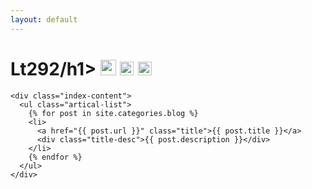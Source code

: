 ```yaml
---
layout: default
---
```


<body>
  <div class="index-wrapper">
    <div class="aside">
      <div class="info-card">
        <h1>Lt292/h1>
        <a href="http://weibo.com/oleiliya/" target="_blank"><img src="http://www.weibo.com/favicon.ico" alt="" width="25"/></a>
        <a href="http://www.douban.com/people/72858087/" target="_blank"><img src="http://www.douban.com/favicon.ico" alt="" width="22"/></a>
        <a href="http://instagram.com/lt292/" target="_blank"><img src="http://d36xtkk24g8jdx.cloudfront.net/bluebar/00c6602/images/ico/favicon.ico" alt="" width="22"/></a>
      </div>
      <div id="particles-js"></div>
    </div>

    <div class="index-content">
      <ul class="artical-list">
        {% for post in site.categories.blog %}
        <li>
          <a href="{{ post.url }}" class="title">{{ post.title }}</a>
          <div class="title-desc">{{ post.description }}</div>
        </li>
        {% endfor %}
      </ul>
    </div>
  </div>
</body>
